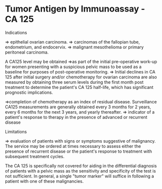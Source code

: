 # Tumor Antigen by Immunoassay - CA 125

Indications

=> epithelial ovarian carcinoma. 
=> carcinomas of the fallopian tube, endometrium, and endocervix.
=> malignant mesothelioma or primary peritoneal carcinoma.

A CA125 level may be obtained 
=>as part of the initial pre-operative work-up for women presenting with a suspicious pelvic mass to be used as a baseline for purposes of post-operative monitoring.
=> Initial declines in CA 125 after initial surgery and/or chemotherapy for ovarian carcinoma are also measured by obtaining three serum levels during the first month post treatment to determine the patient's CA 125 half-life, which has significant prognostic implications.

=>completion of chemotherapy as an index of residual disease. Surveillance CA125 measurements are generally obtained every 3 months for 2 years, every 6 months for the next 3 years, and yearly thereafter.
=> indicator of a patient's response to therapy in the presence of advanced or recurrent disease

Limitations

=> evaluation of patients with signs or symptoms suggestive of malignancy. The service may be ordered at times necessary to assess either the presence of recurrent disease or the patient's response to treatment with subsequent treatment cycles.

The CA 125 is specifically not covered for aiding in the differential diagnosis of patients with a pelvic mass as the sensitivity and specificity of the test is not sufficient. In general, a single "tumor marker" will suffice in following a patient with one of these malignancies.
